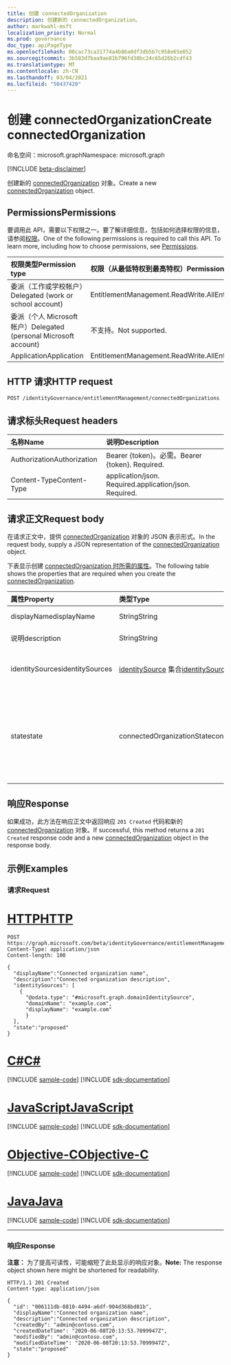 ```yaml
---
title: 创建 connectedOrganization
description: 创建新的 connectedOrganization。
author: markwahl-msft
localization_priority: Normal
ms.prod: governance
doc_type: apiPageType
ms.openlocfilehash: 00cac73ca31774a4b86a0df3db5b7c958e65e052
ms.sourcegitcommit: 3b583d7baa9ae81b796fd30bc24c65d26b2cdf43
ms.translationtype: MT
ms.contentlocale: zh-CN
ms.lasthandoff: 03/04/2021
ms.locfileid: "50437420"
---
```

# <a name="create-connectedorganization"></a><span data-ttu-id="ae96e-103">创建 connectedOrganization</span><span class="sxs-lookup"><span data-stu-id="ae96e-103">Create connectedOrganization</span></span>

<span data-ttu-id="ae96e-104">命名空间：microsoft.graph</span><span class="sxs-lookup"><span data-stu-id="ae96e-104">Namespace: microsoft.graph</span></span>

[!INCLUDE [beta-disclaimer](../../includes/beta-disclaimer.md)]

<span data-ttu-id="ae96e-105">创建新的 [connectedOrganization](../resources/connectedorganization.md) 对象。</span><span class="sxs-lookup"><span data-stu-id="ae96e-105">Create a new [connectedOrganization](../resources/connectedorganization.md) object.</span></span>

## <a name="permissions"></a><span data-ttu-id="ae96e-106">Permissions</span><span class="sxs-lookup"><span data-stu-id="ae96e-106">Permissions</span></span>

<span data-ttu-id="ae96e-p101">要调用此 API，需要以下权限之一。要了解详细信息，包括如何选择权限的信息，请参阅[权限](/graph/permissions-reference)。</span><span class="sxs-lookup"><span data-stu-id="ae96e-p101">One of the following permissions is required to call this API. To learn more, including how to choose permissions, see [Permissions](/graph/permissions-reference).</span></span>

|<span data-ttu-id="ae96e-109">权限类型</span><span class="sxs-lookup"><span data-stu-id="ae96e-109">Permission type</span></span>|<span data-ttu-id="ae96e-110">权限（从最低特权到最高特权）</span><span class="sxs-lookup"><span data-stu-id="ae96e-110">Permissions (from least to most privileged)</span></span>|
|:---|:---|
| <span data-ttu-id="ae96e-111">委派（工作或学校帐户）</span><span class="sxs-lookup"><span data-stu-id="ae96e-111">Delegated (work or school account)</span></span>     | <span data-ttu-id="ae96e-112">EntitlementManagement.ReadWrite.All</span><span class="sxs-lookup"><span data-stu-id="ae96e-112">EntitlementManagement.ReadWrite.All</span></span> |
| <span data-ttu-id="ae96e-113">委派（个人 Microsoft 帐户）</span><span class="sxs-lookup"><span data-stu-id="ae96e-113">Delegated (personal Microsoft account)</span></span> | <span data-ttu-id="ae96e-114">不支持。</span><span class="sxs-lookup"><span data-stu-id="ae96e-114">Not supported.</span></span> |
| <span data-ttu-id="ae96e-115">Application</span><span class="sxs-lookup"><span data-stu-id="ae96e-115">Application</span></span>                            | <span data-ttu-id="ae96e-116">EntitlementManagement.ReadWrite.All</span><span class="sxs-lookup"><span data-stu-id="ae96e-116">EntitlementManagement.ReadWrite.All</span></span> |

## <a name="http-request"></a><span data-ttu-id="ae96e-117">HTTP 请求</span><span class="sxs-lookup"><span data-stu-id="ae96e-117">HTTP request</span></span>

<!-- {
  "blockType": "ignored"
}
-->
```http
POST /identityGovernance/entitlementManagement/connectedOrganizations
```

## <a name="request-headers"></a><span data-ttu-id="ae96e-118">请求标头</span><span class="sxs-lookup"><span data-stu-id="ae96e-118">Request headers</span></span>

|<span data-ttu-id="ae96e-119">名称</span><span class="sxs-lookup"><span data-stu-id="ae96e-119">Name</span></span>|<span data-ttu-id="ae96e-120">说明</span><span class="sxs-lookup"><span data-stu-id="ae96e-120">Description</span></span>|
|:---|:---|
|<span data-ttu-id="ae96e-121">Authorization</span><span class="sxs-lookup"><span data-stu-id="ae96e-121">Authorization</span></span>|<span data-ttu-id="ae96e-p102">Bearer {token}。必需。</span><span class="sxs-lookup"><span data-stu-id="ae96e-p102">Bearer {token}. Required.</span></span>|
|<span data-ttu-id="ae96e-124">Content-Type</span><span class="sxs-lookup"><span data-stu-id="ae96e-124">Content-Type</span></span>|<span data-ttu-id="ae96e-p103">application/json. Required.</span><span class="sxs-lookup"><span data-stu-id="ae96e-p103">application/json. Required.</span></span>|

## <a name="request-body"></a><span data-ttu-id="ae96e-127">请求正文</span><span class="sxs-lookup"><span data-stu-id="ae96e-127">Request body</span></span>
<span data-ttu-id="ae96e-128">在请求正文中，提供 [connectedOrganization](../resources/connectedorganization.md) 对象的 JSON 表示形式。</span><span class="sxs-lookup"><span data-stu-id="ae96e-128">In the request body, supply a JSON representation of the [connectedOrganization](../resources/connectedorganization.md) object.</span></span>

<span data-ttu-id="ae96e-129">下表显示创建 [connectedOrganization 时所需的属性](../resources/connectedorganization.md)。</span><span class="sxs-lookup"><span data-stu-id="ae96e-129">The following table shows the properties that are required when you create the [connectedOrganization](../resources/connectedorganization.md).</span></span>

|<span data-ttu-id="ae96e-130">属性</span><span class="sxs-lookup"><span data-stu-id="ae96e-130">Property</span></span>|<span data-ttu-id="ae96e-131">类型</span><span class="sxs-lookup"><span data-stu-id="ae96e-131">Type</span></span>|<span data-ttu-id="ae96e-132">说明</span><span class="sxs-lookup"><span data-stu-id="ae96e-132">Description</span></span>|
|:---|:---|:---|
|<span data-ttu-id="ae96e-133">displayName</span><span class="sxs-lookup"><span data-stu-id="ae96e-133">displayName</span></span>|<span data-ttu-id="ae96e-134">String</span><span class="sxs-lookup"><span data-stu-id="ae96e-134">String</span></span>|<span data-ttu-id="ae96e-135">连接的组织名称。</span><span class="sxs-lookup"><span data-stu-id="ae96e-135">The connected organization name.</span></span> |
|<span data-ttu-id="ae96e-136">说明</span><span class="sxs-lookup"><span data-stu-id="ae96e-136">description</span></span>|<span data-ttu-id="ae96e-137">String</span><span class="sxs-lookup"><span data-stu-id="ae96e-137">String</span></span>|<span data-ttu-id="ae96e-138">连接的组织说明。</span><span class="sxs-lookup"><span data-stu-id="ae96e-138">The connected organization description.</span></span>|
|<span data-ttu-id="ae96e-139">identitySources</span><span class="sxs-lookup"><span data-stu-id="ae96e-139">identitySources</span></span>|<span data-ttu-id="ae96e-140">[identitySource](../resources/identitysource.md) 集合</span><span class="sxs-lookup"><span data-stu-id="ae96e-140">[identitySource](../resources/identitysource.md) collection</span></span>|<span data-ttu-id="ae96e-141">包含一个元素的集合，即此连接组织中的初始标识源。</span><span class="sxs-lookup"><span data-stu-id="ae96e-141">A collection with one element, the initial identity source in this connected organization.</span></span>|
|<span data-ttu-id="ae96e-142">state</span><span class="sxs-lookup"><span data-stu-id="ae96e-142">state</span></span>|<span data-ttu-id="ae96e-143">connectedOrganizationState</span><span class="sxs-lookup"><span data-stu-id="ae96e-143">connectedOrganizationState</span></span>|<span data-ttu-id="ae96e-144">已连接组织的状态定义具有请求者作用域类型的分配策略 `AllConfiguredConnectedOrganizationSubjects` 是否适用。</span><span class="sxs-lookup"><span data-stu-id="ae96e-144">The state of a connected organization defines whether assignment policies with requestor scope type `AllConfiguredConnectedOrganizationSubjects` are applicable or not.</span></span> <span data-ttu-id="ae96e-145">可取值为：`configured`、`proposed`。</span><span class="sxs-lookup"><span data-stu-id="ae96e-145">Possible values are: `configured`, `proposed`.</span></span>|

## <a name="response"></a><span data-ttu-id="ae96e-146">响应</span><span class="sxs-lookup"><span data-stu-id="ae96e-146">Response</span></span>

<span data-ttu-id="ae96e-147">如果成功，此方法在响应正文中返回响应 `201 Created` 代码和新的 [connectedOrganization](../resources/connectedorganization.md) 对象。</span><span class="sxs-lookup"><span data-stu-id="ae96e-147">If successful, this method returns a `201 Created` response code and a new [connectedOrganization](../resources/connectedorganization.md) object in the response body.</span></span>

## <a name="examples"></a><span data-ttu-id="ae96e-148">示例</span><span class="sxs-lookup"><span data-stu-id="ae96e-148">Examples</span></span>

### <a name="request"></a><span data-ttu-id="ae96e-149">请求</span><span class="sxs-lookup"><span data-stu-id="ae96e-149">Request</span></span>

# <a name="http"></a>[<span data-ttu-id="ae96e-150">HTTP</span><span class="sxs-lookup"><span data-stu-id="ae96e-150">HTTP</span></span>](#tab/http)
<!-- {
  "blockType": "request",
  "name": "create_connectedorganization_from_connectedorganizations"
}
-->
``` http
POST https://graph.microsoft.com/beta/identityGovernance/entitlementManagement/connectedOrganizations/
Content-Type: application/json
Content-length: 100

{
  "displayName":"Connected organization name",
  "description":"Connected organization description",
  "identitySources": [
    {
      "@odata.type": "#microsoft.graph.domainIdentitySource",
      "domainName": "example.com",
      "displayName": "example.com"
      }
  ],
  "state":"proposed"
}
```
# <a name="c"></a>[<span data-ttu-id="ae96e-151">C#</span><span class="sxs-lookup"><span data-stu-id="ae96e-151">C#</span></span>](#tab/csharp)
[!INCLUDE [sample-code](../includes/snippets/csharp/create-connectedorganization-from-connectedorganizations-csharp-snippets.md)]
[!INCLUDE [sdk-documentation](../includes/snippets/snippets-sdk-documentation-link.md)]

# <a name="javascript"></a>[<span data-ttu-id="ae96e-152">JavaScript</span><span class="sxs-lookup"><span data-stu-id="ae96e-152">JavaScript</span></span>](#tab/javascript)
[!INCLUDE [sample-code](../includes/snippets/javascript/create-connectedorganization-from-connectedorganizations-javascript-snippets.md)]
[!INCLUDE [sdk-documentation](../includes/snippets/snippets-sdk-documentation-link.md)]

# <a name="objective-c"></a>[<span data-ttu-id="ae96e-153">Objective-C</span><span class="sxs-lookup"><span data-stu-id="ae96e-153">Objective-C</span></span>](#tab/objc)
[!INCLUDE [sample-code](../includes/snippets/objc/create-connectedorganization-from-connectedorganizations-objc-snippets.md)]
[!INCLUDE [sdk-documentation](../includes/snippets/snippets-sdk-documentation-link.md)]

# <a name="java"></a>[<span data-ttu-id="ae96e-154">Java</span><span class="sxs-lookup"><span data-stu-id="ae96e-154">Java</span></span>](#tab/java)
[!INCLUDE [sample-code](../includes/snippets/java/create-connectedorganization-from-connectedorganizations-java-snippets.md)]
[!INCLUDE [sdk-documentation](../includes/snippets/snippets-sdk-documentation-link.md)]

---


### <a name="response"></a><span data-ttu-id="ae96e-155">响应</span><span class="sxs-lookup"><span data-stu-id="ae96e-155">Response</span></span>
<span data-ttu-id="ae96e-156">**注意：** 为了提高可读性，可能缩短了此处显示的响应对象。</span><span class="sxs-lookup"><span data-stu-id="ae96e-156">**Note:** The response object shown here might be shortened for readability.</span></span>
<!-- {
  "blockType": "response",
  "truncated": true,
  "@odata.type": "microsoft.graph.connectedOrganization"
}
-->
``` http
HTTP/1.1 201 Created
Content-type: application/json

{
  "id": "006111db-0810-4494-a6df-904d368bd81b",
  "displayName":"Connected organization name",
  "description":"Connected organization description",
  "createdBy": "admin@contoso.com",
  "createdDateTime": "2020-06-08T20:13:53.7099947Z",
  "modifiedBy": "admin@contoso.com",
  "modifiedDateTime": "2020-06-08T20:13:53.7099947Z",
  "state":"proposed"
}
```

<!-- uuid: 16cd6b66-4b1a-43a1-adaf-3a886856ed98
2019-02-04 14:57:30 UTC -->
<!-- {
  "type": "#page.annotation",
  "description": "Create connectedOrganization",
  "keywords": "",
  "section": "documentation",
  "tocPath": ""
}-->


